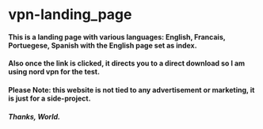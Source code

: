 # vpn-landing_page
#### This is a landing page with various languages: English, Francais, Portuegese, Spanish with the English page set as index.
#### Also once the link is clicked, it directs you to a direct download so I am using nord vpn for the test.
#### Please  Note: this website is not tied to any advertisement or marketing, it is just for a side-project. 

##### Thanks, World. 